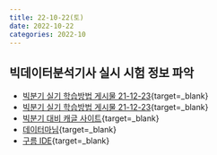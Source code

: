 ```yaml
---
title: 22-10-22(토)
date: 2022-10-22
categories: 2022-10
---
```


## 빅데이터분석기사 실시 시험 정보 파악

- [빅분기 실기 학습방법 게시물 21-12-23](https://blog.naver.com/kim_junhan/222602333138){target=_blank}
- [빅분기 실기 학습방법 게시물 21-12-23](https://cafe.naver.com/sqlpd?iframe_url_utf8=%2FArticleRead.nhn%253Fclubid%3D21771779%2526page%3D3%2526menuid%3D124%2526boardtype%3DL%2526articleid%3D21492%2526referrerAllArticles%3Dfalse){target=_blank}
- [빅분기 대비 캐글 사이트](https://www.kaggle.com/datasets/agileteam/bigdatacertificationkr){target=_blank}
- [데이터마님](https://www.datamanim.com/dataset/99_pandas/pandasMain.html){target=_blank}
- [구름 IDE](https://ide.goorm.io/){target=_blank}
